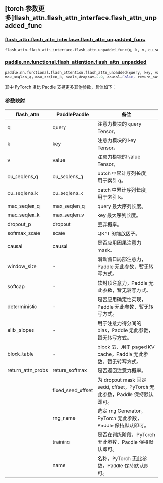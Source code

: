 ## [torch 参数更多]flash_attn.flash_attn_interface.flash_attn_unpadded_func

### [flash_attn.flash_attn_interface.flash_attn_unpadded_func](https://github.com/Dao-AILab/flash-attention/blob/d0787acc16c3667156b51ce5b01bdafc7594ed39/flash_attn/flash_attn_interface.py#L1050)

```python
flash_attn.flash_attn_interface.flash_attn_unpadded_func(q, k, v, cu_seqlens_q, cu_seqlens_k, max_seqlen_q,max_seqlen_k, dropout_p=0.0, softmax_scale=None, causal=False, window_size=(-1, -1), softcap=0.0， alibi_slopes=None, deterministic=False, return_attn_probs=False, block_table=None)
```

### [paddle.nn.functional.flash_attention.flash_attn_unpadded](https://github.com/PaddlePaddle/Paddle/blob/b32b51b7c21ad62bf794512c849a603c8c0ece44/python/paddle/nn/functional/flash_attention.py#L664)

```python
paddle.nn.functional.flash_attention.flash_attn_unpadded(query, key, value, cu_seqlens_q, cu_seqlens_k,
max_seqlen_q, max_seqlen_k, scale,dropout=0.0, causal=False, return_softmax=False, fixed_seed_offset=None, rng_name='', training=True, name=None)
```

其中 PyTorch 相比 Paddle 支持更多其他参数，具体如下：

### 参数映射

| flash_attn        | PaddlePaddle      | 备注                |
| ----------------- | ----------------- | ------------------------------------------------------------ |
| q                 | query             | 注意力模块的 query Tensor。|
| k                 | key               | 注意力模块的 key Tensor。|
| v                 | value             | 注意力模块的 value Tensor。|
| cu_seqlens_q      | cu_seqlens_q      | batch 中累计序列长度，用于索引 q。|
| cu_seqlens_k      | cu_seqlens_k      | batch 中累计序列长度，用于索引 k。|
| max_seqlen_q      | max_seqlen_q      | query 最大序列长度。|
| max_seqlen_k      | max_seqlen_v      | key 最大序列长度。|
| dropout_p         | dropout           | 丢弃概率。    |
| softmax_scale     | scale             | QK^T 的缩放因子。    |
| causal            | causal            | 是否应用因果注意力 mask。  |
| window_size       | -                 | 滑动窗口局部注意力，Paddle 无此参数，暂无转写方式。 |
| softcap           | -                 | 软封顶注意力，Paddle 无此参数，暂无转写方式。    |
| deterministic     | -                 | 是否应用确定性实现，Paddle 无此参数，暂无转写方式。 |
| alibi_slopes      | -                 | 用于注意力得分间的 bias，Paddle 无此参数，暂无转写方式。 |
| block_table       | -                 | block 表，用于 paged KV cache，Paddle 无此参数，暂无转写方式。 |
| return_attn_probs | return_softmax    | 是否返回注意力概率。 |
|                   | fixed_seed_offset | 为 dropout mask 固定 sedd, offset，PyTorch 无此参数，Paddle 保持默认即可。 |
|                   | rng_name          | 选定 rng Generator，PyTorch 无此参数，Paddle 保持默认即可。 |
|                   | training          | 是否在训练阶段，PyTorch 无此参数，Paddle 保持默认即可。 |
|                   | name              | 名称，PyTorch 无此参数，Paddle 保持默认即可。|
